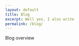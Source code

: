```yaml
---
layout: default
title: Blog
excerpt: Well yes, I also write
permalink: /blog/
---
```


Blog overview
